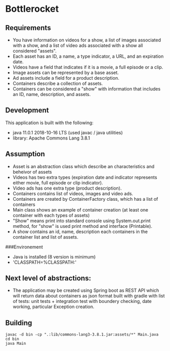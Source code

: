 # Bottlerocket

## Requirements
- You have information on videos for a show, a list of images associated with a show, and a list of video ads associated with a show all considered "assets".
- Each asset has an ID, a name, a type indicator, a URL, and an expiration date.
- Videos have a field that indicates if it is a movie, a full episode or a clip.
- Image assets can be represented by a base asset.
- Ad assets include a field for a product description.
- Containers describe a collection of assets.
- Containers can be considered a "show" with information that includes an ID, name, description, and assets.

## Development

This application is built with the following:
- java 11.0.1 2018-10-16 LTS (used javac / java utilities)
- library: Apache Commons Lang 3.8.1

## Assumption

- Asset is an abstraction class which describe an characteristics and beheivor of assets
- Videos has two extra types (expiration date and indicator represents either movie, full episode or clip indicator).
- Video ads has one extra type (product description).
- Containers contains list of videos, images and video ads.
- Containers are created by ContainerFactory class, which has a list of containers
- Main class shows an example of container creation (at least one container with each types of assets)
- "Show" means print into standard console using System.out.print method, for "show" is used print method and interface (Printable).
- A show contains an id, name, description each containers in the container list and list of assets.

###Environement
- Java is installed (8 version is minimum)
- 'CLASSPATH=%CLASSPATH:<Path to lib directory>'

## Next level of abstractions:

- The application may be created using Spring boot as REST API which will return data about containers as json format built with gradle with list of tests: unit tests + integration test with boundery checking, date working, particular Exception creation.

## Building
```
javac -d bin -cp ".:lib/commons-lang3-3.8.1.jar:assets/*" Main.java
cd bin
java Main
```
